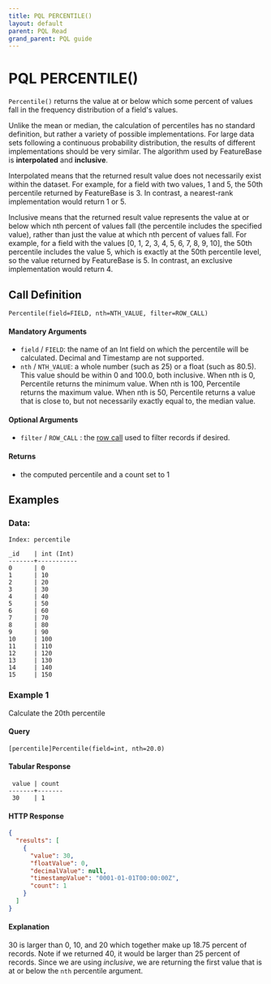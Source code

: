 ```yaml
---
title: PQL PERCENTILE()
layout: default
parent: PQL Read
grand_parent: PQL guide
---
```


# PQL PERCENTILE()

`Percentile()` returns the value at or below which some percent of values fall in the frequency distribution of a field's values.

Unlike the mean or median, the calculation of percentiles has no standard definition, but rather a variety of possible implementations. For large data sets following a continuous probability distribution, the results of different implementations should be very similar. The algorithm used by FeatureBase is **interpolated** and **inclusive**.

Interpolated means that the returned result value does not necessarily exist within the dataset. For example, for a field with two values, 1 and 5, the 50th percentile returned by FeatureBase is 3. In contrast, a nearest-rank implementation would return 1 or 5.

Inclusive means that the returned result value represents the value at or below which nth percent of values fall (the percentile includes the specified value), rather than just the value at which nth percent of values fall. For example, for a field with the values [0, 1, 2, 3, 4, 5, 6, 7, 8, 9, 10], the 50th percentile includes the value 5, which is exactly at the 50th percentile level, so the value returned by FeatureBase is 5. In contrast, an exclusive implementation would return 4.

## Call Definition

```
Percentile(field=FIELD, nth=NTH_VALUE, filter=ROW_CALL)
```

#### Mandatory Arguments
 - `field` / `FIELD`: the name of an Int field on which the percentile will be calculated. Decimal and Timestamp are not supported.
 - `nth` / `NTH_VALUE`: a whole number (such as 25) or a float (such as 80.5). This value should be within 0 and 100.0, both inclusive. When nth is 0, Percentile returns the minimum value. When nth is 100, Percentile returns the maximum value. When nth is 50, Percentile returns a value that is close to, but not necessarily exactly equal to, the median value.

#### Optional Arguments
 - `filter` / `ROW_CALL` : the [row call](/docs/pql-guide/pql-read-home#row-calls)  used to filter records if desired.

#### Returns
- the computed percentile and a count set to 1

## Examples

### Data:
```
Index: percentile

_id    | int (Int)
-------+-----------
0      | 0           
1      | 10         
2      | 20        
3      | 30                                     
4      | 40          
5      | 50        
6      | 60        
7      | 70  
8      | 80          
9      | 90        
10     | 100         
11     | 110
12     | 120           
13     | 130         
14     | 140       
15     | 150
```

### Example 1
Calculate the 20th percentile

#### Query
```
[percentile]Percentile(field=int, nth=20.0)
```
#### Tabular Response
```
 value | count
-------+-------
 30    | 1
```
#### HTTP Response
```json
{
  "results": [
    {
      "value": 30,
      "floatValue": 0,
      "decimalValue": null,
      "timestampValue": "0001-01-01T00:00:00Z",
      "count": 1
    }
  ]
}
```
#### Explanation
30 is larger than 0, 10, and 20 which together make up 18.75 percent of records. Note if we returned 40, it would be larger than 25 percent of records. Since we are using *inclusive*, we are returning the first value that is at or below the `nth` percentile argument.
